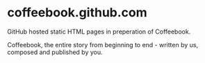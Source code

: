 coffeebook.github.com
=====================

GitHub hosted static HTML pages in preperation of Coffeebook.

Coffeebook, the entire story from beginning to end - written by us, composed and
published by you.


